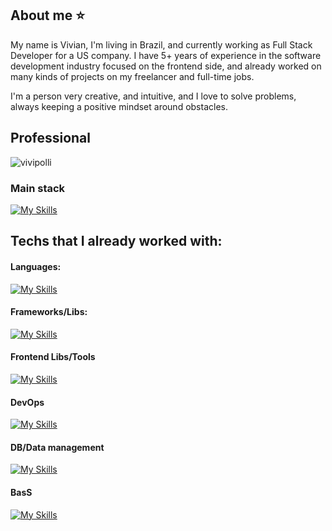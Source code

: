 <!--
**vivipolli/vivipolli** is a ✨ _special_ ✨ repository because its `README.md` (this file) appears on your GitHub profile.

Here are some ideas to get you started:

- 🔭 I’m currently working on ...
- 🌱 I’m currently learning ...
- 👯 I’m looking to collaborate on ...
- 🤔 I’m looking for help with ...
- 💬 Ask me about ...
- 📫 How to reach me: ...
- 😄 Pronouns: ...
- ⚡ Fun fact: ...
<img height="50" src="https://user-images.githubusercontent.com/25181517/183423775-2276e25d-d43d-4e58-890b-edbc88e915f7.png"> 

-->

## About me ⭐
My name is Vivian, I'm living in Brazil, and currently working as Full Stack Developer for a US company.
I have 5+ years of experience in the software development industry focused on the frontend side, and already worked on many kinds of projects on my freelancer and full-time jobs. 

I'm a person very creative, and intuitive, and I love to solve problems, always keeping a positive mindset around obstacles. 

## Professional

<p><img align="center" src="https://github-readme-stats.vercel.app/api/top-langs?username=vivipolli&show_icons=true&locale=en&layout=compact" alt="vivipolli" /></p> 

### Main stack
[![My Skills](https://skillicons.dev/icons?i=react,nodejs)](https://skillicons.dev)


## Techs that I already worked with:

#### Languages: 
<a href="#" title="Este é um tooltip"></a> 
[![My Skills](https://skillicons.dev/icons?i=js,ts,kotlin,python)](https://skillicons.dev)

#### Frameworks/Libs: 
[![My Skills](https://skillicons.dev/icons?i=angular,django,express,nextjs,nodejs,react,fask,reactnative&perline=10)](https://skillicons.dev)

#### Frontend Libs/Tools 
[![My Skills](https://skillicons.dev/icons?i=apollo,redux,babel,bootstrap,css,sass,figma,html,jest,materialui,tailwind,vite,webpack)](https://skillicons.dev)

#### DevOps 
[![My Skills](https://skillicons.dev/icons?i=git,aws,gcp,github,kubernetes,linux,nginx,prometheus,grafana,terraform,docker)](https://skillicons.dev)

#### DB/Data management
[![My Skills](https://skillicons.dev/icons?i=dynamodb,elasticsearch,kafka,mongodb,postgres,prisma,rabbitmq,redis,sqlite)](https://skillicons.dev)

#### BasS
[![My Skills](https://skillicons.dev/icons?i=firebase,amplify)](https://skillicons.dev)







